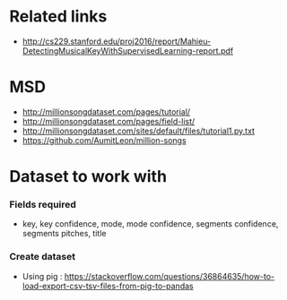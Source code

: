 # Related links
- http://cs229.stanford.edu/proj2016/report/Mahieu-DetectingMusicalKeyWithSupervisedLearning-report.pdf

# MSD
- http://millionsongdataset.com/pages/tutorial/
- http://millionsongdataset.com/pages/field-list/
- http://millionsongdataset.com/sites/default/files/tutorial1.py.txt
- https://github.com/AumitLeon/million-songs

# Dataset to work with
### Fields required
- key, key confidence, mode, mode confidence, segments confidence, segments pitches, title

### Create dataset
- Using pig : https://stackoverflow.com/questions/36864635/how-to-load-export-csv-tsv-files-from-pig-to-pandas
